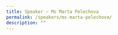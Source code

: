 ```yaml
---
title: Speaker – Ms Marta Pelechova
permalink: /speakers/ms-marta-pelechova/
description: ""
---
```

